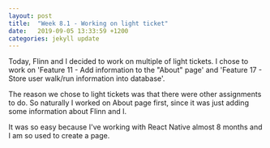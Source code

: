 ```yaml
---
layout: post
title:  "Week 8.1 - Working on light ticket"
date:   2019-09-05 13:33:59 +1200
categories: jekyll update
---
```


Today, Flinn and I decided to work on multiple of light tickets. I chose to work on 'Feature 11 - Add information to the "About" page' and 'Feature 17 - Store user walk/run information into database'.

The reason we chose to light tickets was that there were other assignments to do.
So naturally I worked on About page first, since it was just adding some information about Flinn and I.

It was so easy because I've working with React Native almost 8 months and I am so used to create a page.


